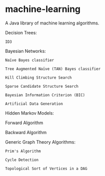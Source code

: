 machine-learning
================

A Java library of machine learning algorithms.

Decision Trees:
   
    ID3
    
Bayesian Networks:
   
    Naïve Bayes classifier
    
    Tree Augmented Naïve (TAN) Bayes classifier
    
    Hill Climbing Structure Search
    
    Sparse Candidate Structure Search
    
    Bayesian Information Criterion (BIC)
    
    Artificial Data Generation
    
Hidden Markov Models:
   
   Forward Algorithm
   
   Backward Algorithm
    
Generic Graph Theory Algorithms:
    
    Prim's Algorithm
    
    Cycle Detection
    
    Topological Sort of Vertices in a DAG
    


